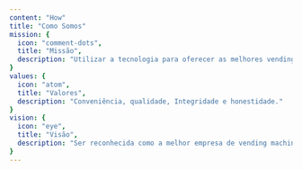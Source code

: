 ```yaml
---
content: "How"
title: "Como Somos"
mission: {
  icon: "comment-dots",
  title: "Missão",
  description: "Utilizar a tecnologia para oferecer as melhores vending machines e minimercados com excelentes produtos proporcionando praticidade e conveniência para os clientes. "
}
values: {
  icon: "atom",
  title: "Valores",
  description: "Conveniência, qualidade, Integridade e honestidade."
}
vision: {
  icon: "eye",
  title: "Visão",
  description: "Ser reconhecida como a melhor empresa de vending machines e minimercados do Brasil, altamente inovadora atingindo todas as capitais e levando tecnologia para milhões de pessoas."
}
---
```

